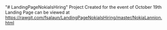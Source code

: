 "# LandingPageNokiaIsHiring"
Project Created for the event of October 19th
Landing Page can be viewed at https://rawgit.com/fsalaun/LandingPageNokiaIsHiring/master/NokiaLannion.html
